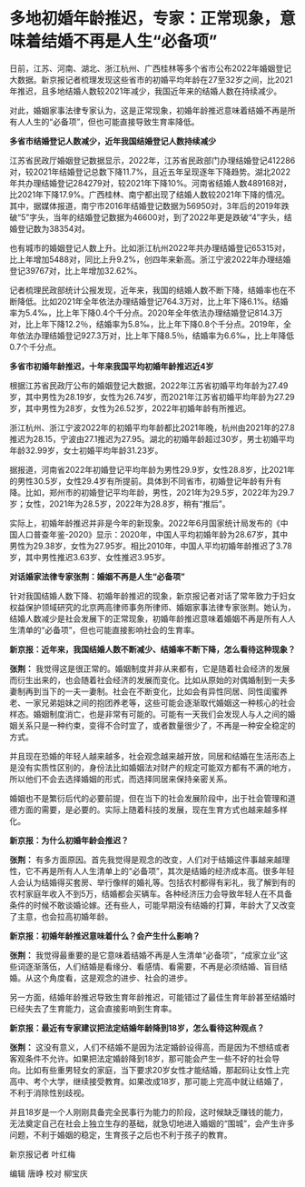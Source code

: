 # 多地初婚年龄推迟，专家：正常现象，意味着结婚不再是人生“必备项”

日前，江苏、河南、湖北、浙江杭州、广西桂林等多个省市公布2022年婚姻登记大数据。新京报记者梳理发现这些省市的初婚平均年龄在27至32岁之间，比2021年推迟，且多地结婚人数较2021年减少，我国近年来的结婚人数在持续减少。

对此，婚姻家事法律专家认为，这是正常现象，初婚年龄推迟意味着结婚不再是所有人人生的“必备项”，但也可能直接导致生育率降低。

**多省市结婚登记人数减少，近年我国结婚登记人数持续减少**

江苏省民政厅婚姻登记数据显示，2022年，江苏省民政部门办理结婚登记412286对，较2021年结婚登记总数下降11.7%，且近五年呈现逐年下降趋势。湖北2022年共办理结婚登记284279对，较2021年下降10%。河南省结婚人数489168对，比2021年下降17.9%。广西桂林、南宁都出现了结婚人数较2021年下降的情况。其中，据媒体报道，南宁市2016年结婚登记数据为56950对，3年后的2019年跌破“5”字头，当年的结婚登记数据为46600对，到了2022年更是跌破“4”字头，结婚登记数为38354对。

也有城市的婚姻登记人数上升。比如浙江杭州2022年共办理结婚登记65315对，比上年增加5488对，同比上升9.2%，创四年来新高。浙江宁波2022年办理结婚登记39767对，比上年增加32.62%。

记者梳理民政部统计公报发现，近年来，我国的结婚人数不断下降，结婚率也在不断降低。比如2021年全年依法办理结婚登记764.3万对，比上年下降6.1%。结婚率为5.4‰，比上年下降0.4个千分点。2020年全年依法办理结婚登记814.3万对，比上年下降12.2％，结婚率为5.8‰，比上年下降0.8个千分点。2019年，全年依法办理结婚登记927.3万对，比上年下降8.5％，结婚率为6.6‰，比上年降低0.7个千分点。

**多省市初婚年龄推迟，十年来我国平均初婚年龄推迟近4岁**

根据江苏省民政厅公布的婚姻登记大数据，2022年江苏省初婚平均年龄为27.49岁，其中男性为28.19岁，女性为26.74岁，而2021年江苏省初婚平均年龄为27.29岁，其中男性为28岁，女性为26.52岁，2022年初婚年龄有所推迟。

浙江杭州、浙江宁波2022年的初婚平均年龄都比2021年晚，杭州由2021年的27.8推迟为28.15，宁波由27.1推迟为27.95。湖北的初婚年龄超过30岁，男士初婚平均年龄32.99岁，女士初婚平均年龄31.23岁。

据报道，河南省2022年初婚登记平均年龄为男性29.9岁，女性28.8岁，比2021年的男性30.5岁，女性29.4岁有所提前。具体到不同省市，初婚登记年龄有升有降。比如，郑州市的初婚登记平均年龄，男性，2021年为29.5岁，2022年为29.7岁；女性，2021年为28.5岁，2022年为28.8岁，稍有“推后”。

实际上，初婚年龄推迟并非是今年的新现象。2022年6月国家统计局发布的《中国人口普查年鉴-2020》显示：2020年，中国人平均初婚年龄为28.67岁，其中男性为29.38岁，女性为27.95岁。相比2010年，中国人平均初婚年龄推迟了3.78岁，其中男性推迟3.63岁、女性推迟3.95岁。

**对话婚家法律专家张荆：婚姻不再是人生“必备项”**

针对我国结婚人数下降、初婚年龄推迟的现象，新京报记者对话了常年致力于妇女权益保护领域研究的北京两高律师事务所律师、婚姻家事法律专家张荆。她认为，结婚人数减少是社会发展下的正常现象，初婚年龄推迟意味着婚姻不再是所有人人生清单的“必备项”，但也可能直接影响社会的生育率。

**新京报：近年来，我国结婚人数不断减少、结婚率不断下降，怎么看待这种现象？**

**张荆：**
我觉得这是很正常的。婚姻制度并非从来都有，它是随着社会经济的发展而衍生出来的，也会随着社会经济的发展而变化。比如从原始的对偶婚制到一夫多妻制再到当下的一夫一妻制。社会在不断变化，比如会有异性同居、同性闺蜜养老、一家兄弟姐妹之间的抱团养老等，这些可能会逐渐取代婚姻这一种核心的社会样态。婚姻制度消亡，也是非常有可能的。可能有一天我们会发现人与人之间的婚姻关系只是一种约束，变得不合时宜了，或者数量很少了，不再是一种安全稳定的方式。

并且现在恐婚的年轻人越来越多，社会观念越来越开放，同居和结婚在生活形态上是没有实质性区别的，身份法比如婚姻法对财产的规定可能双方都有不满的地方，所以他们不会去选择婚姻的形式，而选择同居来保持亲密关系。

婚姻也不是繁衍后代的必要前提，但在当下的社会发展阶段中，出于社会管理和道德方面的需要，是必要的。实际上随着科技的发展，现在生育方式也越来越多样化。

**新京报：为什么初婚年龄会推迟？**

**张荆：**
有多方面原因。首先我觉得是观念的改变，人们对于结婚这件事越来越理性，它不再是所有人人生清单上的“必备项”，其次是结婚的经济成本高。很多年轻人会认为结婚得买套房、举行像样的婚礼等。包括农村都得有彩礼，我了解到有的农村家庭年收入不到5万，结婚都会买辆车。各种经济压力会导致年轻人在不具备条件的时候不敢谈婚论嫁。还有些人，可能早期没有结婚的打算，年龄大了又改变了主意，也会拉高初婚年龄。

**新京报：初婚年龄推迟意味着什么？会产生什么影响？**

**张荆：**
我觉得最重要的是它意味着结婚不再是人生清单“必备项”，“成家立业”这些词逐渐落伍，人们结婚是看缘分、看感情、看需要，不再是必须结婚、盲目结婚。从这个角度看，这是观念的进步、社会的进步。

另一方面，结婚年龄推迟导致生育年龄推迟，可能错过了最佳生育年龄甚至结婚时已经失去了生育能力，这会直接影响到生育率。

**新京报：最近有专家建议把法定结婚年龄降到18岁，怎么看待这种观点？**

**张荆：**
这没有意义，人们不结婚不是因为法定婚龄设得高，而是因为不想结或者客观条件不允许。如果把法定婚龄降到18岁，那可能会产生一些不好的社会导向。比如有些重男轻女的家庭，当下要求20岁女性才能结婚，那起码让女性上完高中、考个大学，继续接受教育。如果改成18岁，那可能上完高中就让结婚了，不利于消除性别歧视。

并且18岁是一个人刚刚具备完全民事行为能力的阶段，这时候缺乏赚钱的能力，无法奠定自己在社会上独立生存的基础，就急切地进入婚姻的“围城”，会产生许多问题，不利于婚姻的稳定，生育孩子之后也不利于孩子的教育。

新京报记者 叶红梅

编辑 唐峥 校对 柳宝庆

